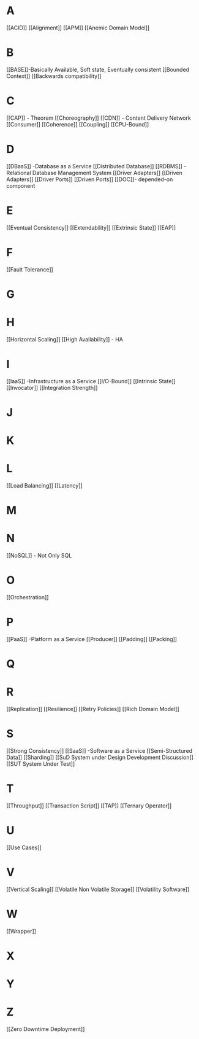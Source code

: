 

# A
[[ACID]]
[[Alignment]]
[[APM]]
[[Anemic Domain Model]]


# B
[[BASE]]-Basically Available, Soft state, Eventually consistent
[[Bounded Context]] 
[[Backwards compatibility]]
# C
[[CAP]] - Theorem
[[Choreography]]
[[CDN]]  - Content Delivery Network
[[Consumer]]
[[Coherence]]
[[Coupling]]
[[CPU-Bound]]

# D
[[DBaaS]] -Database as a Service
[[Distributed Database]]
[[RDBMS]] - Relational Database Management System
[[Driver Adapters]]
[[Driven Adapters]]
[[Driver Ports]]
[[Driven Ports]]
[[DOC]]- depended-on component

# E
[[Eventual Consistency]]
[[Extendability]]
[[Extrinsic State]]
[[EAP]]

# F
[[Fault Tolerance]]


# G


# H
[[Horizontal Scaling]]
[[High Availability]] - HA


# I 
[[IaaS]] -Infrastructure as a Service
[[I/O-Bound]]
[[Intrinsic State]]
[[Invocator]]
[[Integration Strength]]
# J


# K


# L
[[Load Balancing]] 
[[Latency]]

# M



# N
[[NoSQL]] - Not Only SQL


# O
[[Orchestration]]


# P
[[PaaS]] -Platform as a Service
[[Producer]] 
[[Padding]]
[[Packing]]

# Q


# R
[[Replication]] 
[[Resilience]]
[[Retry Policies]]
[[Rich Domain Model]]
# S
[[Strong Consistency]]
[[SaaS]] -Software as a Service
[[Semi-Structured Data]]
[[Sharding]]
[[SuD System under Design  Development  Discussion]]
[[SUT System Under Test]] 

# T
[[Throughput]]
[[Transaction Script]]
[[TAP]]
[[Ternary Operator]]


# U 
[[Use Cases]]

# V 
[[Vertical Scaling]]
[[Volatile Non Volatile Storage]]
[[Volatility Software]]
# W
[[Wrapper]]

# X


# Y


# Z
[[Zero Downtime Deployment]]






